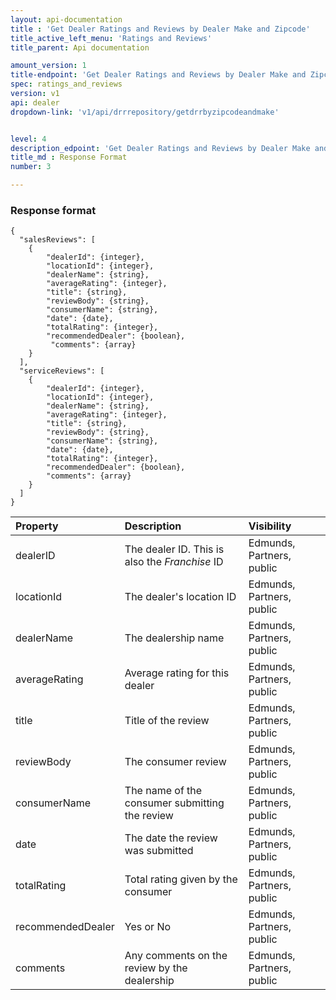 ```yaml
---
layout: api-documentation
title : 'Get Dealer Ratings and Reviews by Dealer Make and Zipcode'
title_active_left_menu: 'Ratings and Reviews'
title_parent: Api documentation

amount_version: 1
title-endpoint: 'Get Dealer Ratings and Reviews by Dealer Make and Zipcode'
spec: ratings_and_reviews
version: v1
api: dealer
dropdown-link: 'v1/api/drrrepository/getdrrbyzipcodeandmake'


level: 4
description_edpoint: 'Get Dealer Ratings and Reviews by Dealer Make and Zipcode'
title_md : Response Format
number: 3

---
```



### Response format

	{
	  "salesReviews": [
	    {
			"dealerId": {integer},
			"locationId": {integer},
			"dealerName": {string},
	      	"averageRating": {integer},
		    "title": {string},
		    "reviewBody": {string},
		    "consumerName": {string},
		    "date": {date},
		    "totalRating": {integer},
		    "recommendedDealer": {boolean},
		     "comments": {array}
	    }
	  ],
	  "serviceReviews": [
		{
			"dealerId": {integer},
			"locationId": {integer},
			"dealerName": {string},
	      	"averageRating": {integer},
			"title": {string},
			"reviewBody": {string},
			"consumerName": {string},
			"date": {date},
			"totalRating": {integer},
			"recommendedDealer": {boolean},
			"comments": {array}
	    }
	  ]
	}


| Property      				| Description                         						| Visibility    			|
|:------------------------------|:----------------------------------------------------------|:--------------------------|
| dealerID				   		| The dealer ID. This is also the *Franchise* ID			| Edmunds, Partners, public |
| locationId    		    	| The dealer's location ID									| Edmunds, Partners, public |
| dealerName    		    	| The dealership name			 							| Edmunds, Partners, public |
| averageRating	    		   	| Average rating for this dealer	 						| Edmunds, Partners, public |
| title		    	    		| Title of the review										| Edmunds, Partners, public |
| reviewBody	    		   	| The consumer review										| Edmunds, Partners, public |
| consumerName	    		   	| The name of the consumer submitting the review			| Edmunds, Partners, public |
| date		    		  		| The date the review was submitted						 	| Edmunds, Partners, public |
| totalRating		    		| Total rating given by the consumer						| Edmunds, Partners, public |
| recommendedDealer	    	  	| Yes or No		 											| Edmunds, Partners, public |
| comments		    	    	| Any comments on the review by the dealership				| Edmunds, Partners, public |